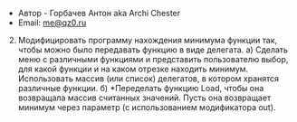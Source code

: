 ﻿* Автор - Горбачев Антон aka Archi Chester
* Email: me@qz0.ru

2. Модифицировать программу нахождения минимума функции так, чтобы можно было передавать функцию в виде делегата.
а) Сделать меню с различными функциями и представить пользователю выбор, для какой функции и на каком отрезке находить минимум. Использовать массив (или список) делегатов, в котором хранятся различные функции.
б) *Переделать функцию Load, чтобы она возвращала массив считанных значений. Пусть она возвращает минимум через параметр (с использованием модификатора out).